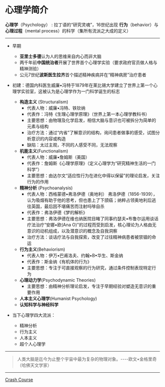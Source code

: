 # 心理学简介
**心理学**（Psychology） : 拉丁语的“研究灵魂”，16世纪出现
**行为**（behavior）与**心理过程**（mental process）的科学（集所有流派之大成的定义）

---
* 早期
   * **亚里士多德**认为人的思维来自内心而非大脑 
   * 两千年前**中国统治者**开展了世界首个心理学实验（要求政府官员做人格与精神测验）
   * 公元7世纪**波斯医生拉齐**首个描述精神疾病并在“精神病房”治疗患者
*  初建：德国内科医生威廉•冯特于1879年在莱比锡大学建立了世界上第一个心理学实验室，这被认为是心理学作为一门科学诞生的标志
 
   * **构造主义** (Structuralism)
       * 代表人物：威廉•冯特、铁钦纳
       * 代表作：冯特《生理心理学原理》（世界上第一本心理学教科书）
       * 主要思想：由物理及化学启发，相信大脑与意识也可被拆分为简单的元素与结构
       * 治疗方法：通过“内省”了解意识的结构，询问患者做事的感受，试图分析意识的内容或构造
       * 缺陷：太过主观，不同的人感受不同，无法观察
   * **机能主义**(Functionalism)
       * 代表人物：威廉•詹姆斯（美国）
       * 代表作：詹姆斯《心理学原理》（定义心理学为“研究精神生活的一门科学”）
       * 主要思想：由达尔文“适应性行为在进化中得以保留”的理论启发，关注行为的作用
   * **精神分析** (Psychoanalysis)
       * 代表人物：西格蒙德•弗洛伊德（奥地利）
       弗洛伊德（1856-1939），认为吸烟有助于他的思考，但也患上了下颌癌；纳粹占领奥地利后逃往英国，最后因不堪痛苦而注射吗啡自杀      
       * 代表作：弗洛伊德《梦的解析》
       * 主要思想：弗洛伊德在维也纳医院目睹了同事约瑟夫•布鲁尔运用谈话疗法治疗“安娜•欧(Ana O)"的过程而受到启发，核心理论为人格由无意识的动机组成，以及潜意识的概念及自我洞察
       * 治疗方法：谈话疗法与自我探索，改变了过往精神病患者被禁锢的命运
   * **行为主义**(Behaviorism)
       * 代表人物：伊万•巴甫洛夫、约翰•B•华生、斯金纳
       * 代表作：斯金纳《有机体的行为》
       * 主要思想：专注于可直接观察的行为研究，通过条件控制表现特定行为
   * **心理动力学**(Psychodynamic Theories)
       * 主要思想：由精神分析理论启发，专注于早期经验对塑造无意识的重要作用
   * **人本主义心理学**(Humanist Psychology)
   * **认知科学与神经科学**
* 当下心理学四大流派：
   * 精神分析
   * 行为主义
   * 人本主义
   * 超个人心理学

---
>人类大脑是迄今为止整个宇宙中最为复杂的物理对象。----欧文•金格里奇（哈佛天文学家）    
---
[Crash Course](https://www.bilibili.com/video/BV1Zs411c7W6?p=2)